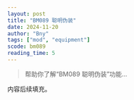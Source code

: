 ```yaml
---
layout: post
title: "BM089 聪明伪装"
date: 2024-11-20
author: "Bny"
tags: ["mod", "equipment"]
scode: bm089
reading_time: 5
---
```


> 帮助你了解“BM089 聪明伪装”功能...

内容后续填充。
